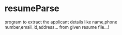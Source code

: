# resumeParse
program to extract the applicant details like name,phone number,email_id,address... from given resume file...!
